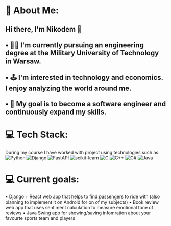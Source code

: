 # 💫 About Me:
## Hi there, I'm Nikodem 👋<br><br> • 👨‍🎓 I'm currently pursuing an engineering degree at the Military University of Technology in Warsaw.<br><br> • 🕹 I'm interested in technology and economics. I enjoy analyzing the world around me.<br><br> • 🎯 My goal is to become a software engineer and continuously expand my skills.

# 💻 Tech Stack:
During my course I have worked with project using technologies such as:
![Python](https://img.shields.io/badge/python-3670A0?style=flat-square&logo=python&logoColor=ffdd54)
![Django](https://img.shields.io/badge/django-%23092E20.svg?style=flat-square&logo=django&logoColor=white)
![FastAPI](https://img.shields.io/badge/FastAPI-005571?style=flat-square&logo=fastapi) 
![scikit-learn](https://img.shields.io/badge/scikit--learn-%23F7931E.svg?style=flat-square&logo=scikit-learn&logoColor=white)
![C](https://img.shields.io/badge/c-%2300599C.svg?style=flat-square&logo=c&logoColor=white)
![C++](https://img.shields.io/badge/c++-%2300599C.svg?style=flat-square&logo=c%2B%2B&logoColor=white)
![C#](https://img.shields.io/badge/c%23-%23239120.svg?style=flat-square&logo=csharp&logoColor=white)
![Java](https://img.shields.io/badge/java-%23ED8B00.svg?style=flat-square&logo=openjdk&logoColor=white)

# 💻 Current goals:
 • Django + React web app that helps to find passengers to ride with (also planning to implement it on Android for on of my subjects)
 • Book review web app that uses sentiment calculation to measure emotional tone of reviews
 • Java Swing app for showing/saving infomration about your favourte sports team and players 
<!-- Proudly created with GPRM ( https://gprm.itsvg.in ) -->
